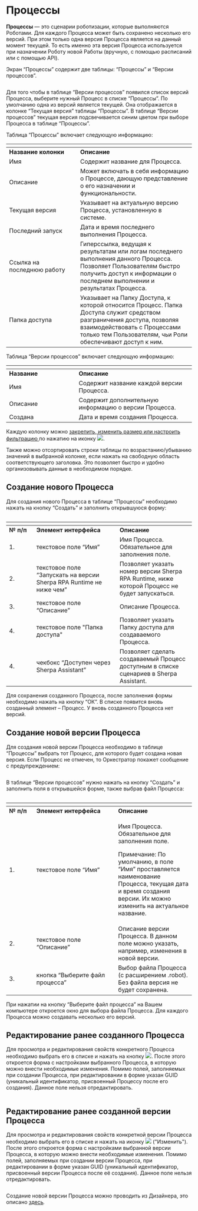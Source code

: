# Процессы

**Процессы** — это сценарии роботизации, которые выполняются Роботами. Для каждого Процесса может быть сохранено несколько его версий. При этом только одна версия Процесса является на данный момент текущей. То есть именно эта версия Процесса используется при назначении Роботу новой Работы (вручную, с помощью расписаний или с помощью API).

Экран “Процессы” содержит две таблицы: “Процессы” и “Версии процессов”.

<figure><img src="../../../.gitbook/assets/2025-02-12_17-28-30.png" alt=""><figcaption></figcaption></figure>

Для того чтобы в таблице “Версии процессов” появился список версий Процесса, выберите нужный Процесс в списке “Процессы”. По умолчанию одна из версий является текущей. Она отображается в колонке “Текущая версия” таблицы “Процессы”. В таблице “Версии процессов” текущая версия подсвечивается синим цветом при выборе Процесса в таблице “Процессы”.

Таблица “Процессы” включает следующую информацию:

<table data-header-hidden><thead><tr><th width="177"></th><th></th></tr></thead><tbody><tr><td><strong>Название колонки</strong></td><td><strong>Описание</strong></td></tr><tr><td>Имя</td><td>Содержит название для Процесса.</td></tr><tr><td>Описание</td><td>Может включать в себя информацию о Процессе, дающую представление о его назначении и функциональности.</td></tr><tr><td>Текущая версия</td><td>Указывает на актуальную версию Процесса, установленную в системе.</td></tr><tr><td>Последний запуск</td><td>Дата и время последнего выполнения Процесса.</td></tr><tr><td>Ссылка на последнюю работу</td><td>Гиперссылка, ведущая к результатам или логам последнего выполнения данного Процесса. Позволяет Пользователям быстро получить доступ к информации о последнем выполнении и результатах Процесса.</td></tr><tr><td>Папка доступа</td><td>Указывает на Папку Доступа, к которой относится Процесс. Папка Доступа служит средством разграничения доступа, позволяя взаимодействовать с Процессами только тем Пользователям, чьи Роли обеспечивают доступ к ним. </td></tr></tbody></table>

Таблица “Версии процессов” включает следующую информацию:

<table data-header-hidden><thead><tr><th width="173"></th><th></th></tr></thead><tbody><tr><td><strong>Название</strong></td><td><strong>Описание</strong></td></tr><tr><td>Имя</td><td>Содержит название каждой версии Процесса.</td></tr><tr><td>Описание</td><td>Содержит дополнительную информацию о версии Процесса.</td></tr><tr><td>Создана</td><td>Дата и время создания Процесса.</td></tr></tbody></table>

Каждую колонку можно [закрепить, изменить размер или настроить фильтрацию ](../rabochaya-oblast-orkestratora.md#deistviya-s-dannymi-tablic-ekranov-orkestratora)по нажатию на иконку ![](https://lh7-rt.googleusercontent.com/docsz/AD_4nXdS-qNCnN3dnV5mz0slBVIcnsMlkxShXLumZS9vjad9dUE6awGpbQ435MoOEPokzRUj8Ot0il1Mkg7LcJJKW1FkTlLlxQd-27r5pNt26sJXRWGJOLikid22aLyA_4FTG0VWAf9y0w?key=eWNQZq3sYvlcr9Q6QN6EMQi9).

Также можно отсортировать строки таблицы по возрастанию/убыванию значений в выбранной колонке, если нажать на свободную область соответствующего заголовка. Это позволяет быстро и удобно организовывать данные в необходимом порядке.

## **Создание нового Процесса**

Для создания нового Процесса в таблице “Процессы” необходимо нажать на кнопку “Создать” и заполнить открывшуюся форму:

<figure><img src="../../../.gitbook/assets/изображение (81).png" alt=""><figcaption></figcaption></figure>

<table data-header-hidden><thead><tr><th width="58"></th><th width="210"></th><th></th></tr></thead><tbody><tr><td><strong>№ п/п</strong></td><td><strong>Элемент интерфейса</strong></td><td><strong>Описание</strong> </td></tr><tr><td>1.</td><td>текстовое поле “Имя”</td><td>Имя Процесса. Обязательное для заполнения поле.</td></tr><tr><td>2.</td><td>текстовое поле “Запускать на версии Sherpa RPA Runtime не ниже чем”</td><td>Позволяет указать номер версии Sherpa RPA Runtime, ниже которой Процесс не будет запускаться.</td></tr><tr><td>3.</td><td>текстовое поле “Описание”</td><td>Описание Процесса.</td></tr><tr><td>4.</td><td>текстовое поле "Папка доступа"</td><td>Позволяет указать Папку доступа для создаваемого Процесса.</td></tr><tr><td>4.</td><td>чекбокс “Доступен через Sherpa Assistant”</td><td>Позволяет сделать создаваемый Процесс доступным в списке сценариев  в Sherpa Assistant.</td></tr></tbody></table>

Для сохранения созданного Процесса, после заполнения формы необходимо нажать на кнопку “ОК”. В списке появится вновь созданный элемент – Процесс. У вновь созданного Процесса нет версий.

## **Создание новой версии Процесса**

Для создания новой версии Процесса необходимо в таблице “Процессы” выбрать тот Процесс, для которого будет создана новая версия. Если Процесс не отмечен, то Оркестратор покажет сообщение с предупреждением:

<figure><img src="../../../.gitbook/assets/изображение (82).png" alt=""><figcaption></figcaption></figure>

В таблице “Версии процессов” нужно нажать на кнопку “Создать” и заполнить поля в открывшейся форме, также выбрав файл Процесса:

<figure><img src="../../../.gitbook/assets/изображение (83).png" alt=""><figcaption></figcaption></figure>

<table data-header-hidden><thead><tr><th width="58"></th><th width="206"></th><th></th></tr></thead><tbody><tr><td><strong>№ п/п</strong></td><td><strong>Элемент интерфейса</strong></td><td><strong>Описание</strong> </td></tr><tr><td>1.</td><td>текстовое поле “Имя”</td><td><p>Имя Процесса. Обязательное для заполнения поле.</p><p>Примечание: По умолчанию, в поле “Имя” проставляется наименование Процесса, текущая дата и время создания версии. Их можно изменить на актуальное название.</p></td></tr><tr><td>2.</td><td>текстовое поле “Описание”</td><td>Описание версии Процесса. В данном поле можно указать, например, изменения в новой версии.</td></tr><tr><td>3.</td><td>кнопка “Выберите файл процесса”</td><td>Выбор файла Процесса (с расширением .robot). Без файла версия не будет сохранена.</td></tr></tbody></table>

При нажатии на кнопку “Выберите файл процесса” на Вашем компьютере откроется окно для выбора файла Процесса. Для каждого Процесса можно создавать несколько его версий.

## Редактирование ранее созданного Процесса

Для просмотра и редактирования свойств конкретного Процесса необходимо выбрать его в списке и нажать на кнопку ![](../../../.gitbook/assets/2025-03-19_21-36-15.png). После этого откроется форма с настройками выбранного Процесса, в которую можно внести необходимые изменения. Помимо полей, заполняемых при создании Процесса, при редактировании в форме указан GUID (уникальный идентификатор, присвоенный Процессу после его создания). Данное поле нельзя отредактировать.

<figure><img src="../../../.gitbook/assets/image (51).png" alt=""><figcaption></figcaption></figure>

## **Редактирование ранее созданной версии Процесса**

Для просмотра и редактирования свойств конкретной версии Процесса необходимо выбрать его в списке и нажать на иконку ![](<../../../.gitbook/assets/2025-03-19_21-36-15 (1).png>) ("Изменить"). После этого откроется форма с настройками выбранной версии Процесса, в которую можно внести необходимые изменения. Помимо полей, заполняемых при создании версии Процесса, при редактировании в форме указан GUID (уникальный идентификатор, присвоенный версии Процесса после её создания). Данное поле нельзя отредактировать.

<figure><img src="../../../.gitbook/assets/изображение (84).png" alt=""><figcaption></figcaption></figure>

Создание новой версии Процесса можно проводить из Дизайнера, это описано [здесь](../nachalo-raboty-v-sherpa-orchestrator/sozdanie-novogo-processa-scenariya-v-orkestratore/sozdanie-novoi-versii-processa-v-sherpa-designer.md)_._
